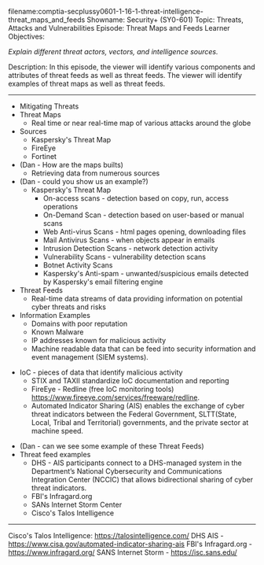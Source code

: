 filename:comptia-secplussy0601-1-16-1-threat-intelligence-threat_maps_and_feeds
Showname: Security+ \(SY0-601\)
Topic: Threats, Attacks and Vulnerabilities
Episode: Threat Maps and Feeds
Learner Objectives:

*Explain different threat actors, vectors, and intelligence sources.*

Description: In this episode, the viewer will identify various components and attributes of threat feeds as well as threat feeds. The viewer will identify examples of threat maps as well as threat feeds.

---------------------

* Mitigating Threats
* Threat Maps
	+ Real time or near real-time map of various attacks around the globe
* Sources
	+ Kaspersky's Threat Map
	+ FireEye
	+ Fortinet
* \(Dan - How are the maps builts\)
	+ Retrieving data from numerous sources
* \(Dan - could you show us an example?\)
	+ Kaspersky's Threat Map
		- On-access scans - detection based on copy, run, access operations
		- On-Demand Scan - detection based on user-based or manual scans
		- Web Anti-virus Scans - html pages opening, downloading files
		- Mail Antivirus Scans - when objects appear in emails
		- Intrusion Detection Scans - network detection activity
		- Vulnerability Scans - vulnerability detection scans
		- Botnet Activity Scans
		- Kaspersky's Anti-spam - unwanted/suspicious emails detected by Kaspersky's email filtering engine
* Threat Feeds
	+ Real-time data streams of data providing information on potential cyber threats and risks
* Information Examples
	+ Domains with poor reputation
	+ Known Malware
	+ IP addresses known for malicious activity
	+ Machine readable data that can be feed into security information and event management \(SIEM systems\).
+ IoC - pieces of data that identify malicious activity
	+ STIX and TAXII standardize IoC documentation and reporting
	+ FireEye - Redline \(free IoC monitoring tools\) https://www.fireeye.com/services/freeware/redline.
	+ Automated Indicator Sharing (AIS) enables the exchange of cyber threat indicators between the Federal Government, SLTT(State, Local, Tribal and Territorial) governments, and the private sector at machine speed. 
* \(Dan - can we see some example of these Threat Feeds)
* Threat feed examples
	+ DHS - AIS participants connect to a DHS-managed system in the Department’s National Cybersecurity and Communications Integration Center (NCCIC) that allows bidirectional sharing of cyber threat indicators.  
	+ FBI's Infragard.org  
	+ SANs Internet Storm Center  
	+ Cisco's Talos Intelligence  

----------

Cisco's Talos Intelligence: https://talosintelligence.com/
DHS AIS - https://www.cisa.gov/automated-indicator-sharing-ais
FBI's Infragard.org - https://www.infragard.org/
SANS Internet Storm - https://isc.sans.edu/

